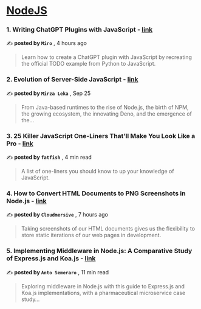 
<h1><a href=https://medium.com/tag/nodejs/recommended target="_blank" rel="noopener noreferrer">NodeJS</a></h1>
<h3>1. Writing ChatGPT Plugins with JavaScript - <a href=https://medium.com/digital-products-tech-tales/writing-chatgpt-plugins-with-javascript-mir4ef-573299e2b3dc?source=tag_recommended_feed---------0-84----------nodejs----------ae17e5df_8c94_4b96_b243_7d827ad05aaa------- target="_blank" rel="noopener noreferrer">link</a></h3>

✍️ **posted by `Miro`** <date> , 4 hours ago</date>

<blockquote>Learn how to create a ChatGPT plugin with JavaScript by recreating the official TODO example from Python to JavaScript.</blockquote>

<h3>2. Evolution of Server-Side JavaScript - <a href=https://medium.com/itnext/evolution-of-server-side-javascript-314a8d408da4?source=tag_recommended_feed---------1-107----------nodejs----------ae17e5df_8c94_4b96_b243_7d827ad05aaa------- target="_blank" rel="noopener noreferrer">link</a></h3>

✍️ **posted by `Mirza Leka`** <date> , Sep 25</date>

<blockquote>From Java-based runtimes to the rise of Node.js, the birth of NPM, the growing ecosystem, the innovating Deno, and the emergence of the…</blockquote>

<h3>3. 25 Killer JavaScript One-Liners That’ll Make You Look Like a Pro - <a href=https://medium.com/javascript-in-plain-english/25-killer-javascript-one-liners-thatll-make-you-look-like-a-pro-d43f08529404?source=tag_recommended_feed---------2-85----------nodejs----------ae17e5df_8c94_4b96_b243_7d827ad05aaa------- target="_blank" rel="noopener noreferrer">link</a></h3>

✍️ **posted by `fatfish`** <date> , 4 min read</date>

<blockquote>A list of one-liners you should know to up your knowledge of JavaScript.</blockquote>

<h3>4. How to Convert HTML Documents to PNG Screenshots in Node.js - <a href=https://medium.com/@cloudmersive/how-to-convert-html-documents-to-png-screenshots-in-node-js-a119f9667d67?source=tag_recommended_feed---------3-84----------nodejs----------ae17e5df_8c94_4b96_b243_7d827ad05aaa------- target="_blank" rel="noopener noreferrer">link</a></h3>

✍️ **posted by `Cloudmersive`** <date> , 7 hours ago</date>

<blockquote>Taking screenshots of our HTML documents gives us the flexibility to store static iterations of our web pages in development.</blockquote>

<h3>5. Implementing Middleware in Node.js: A Comparative Study of Express.js and Koa.js - <a href=https://medium.com/bitsrc/implementing-middleware-in-node-js-a-comparative-study-of-express-js-and-koa-js-a93f2ebd867c?source=tag_recommended_feed---------4-107----------nodejs----------ae17e5df_8c94_4b96_b243_7d827ad05aaa------- target="_blank" rel="noopener noreferrer">link</a></h3>

✍️ **posted by `Anto Semeraro`** <date> , 11 min read</date>

<blockquote>Exploring middleware in Node.js with this guide to Express.js and Koa.js implementations, with a pharmaceutical microservice case study…</blockquote>

